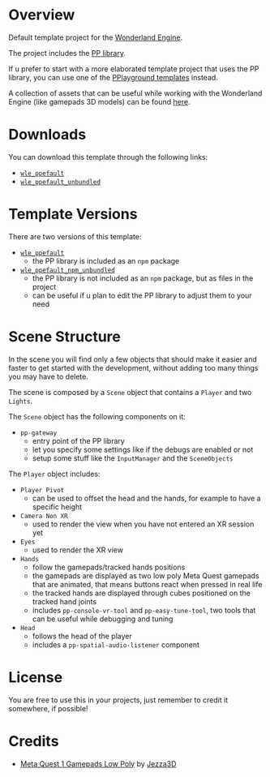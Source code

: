 # Overview

Default template project for the [Wonderland Engine](https://wonderlandengine.com/).

The project includes the [PP library](https://github.com/SignorPipo/wle_pp).

If u prefer to start with a more elaborated template project that uses the PP library, you can use one of the [PPlayground templates](https://github.com/SignorPipo/wle_pplaygrounds) instead.

A collection of assets that can be useful while working with the Wonderland Engine (like gamepads 3D models) can be found [here](https://github.com/SignorPipo/wle_assets).

# Downloads

You can download this template through the following links:
  * [`wle_ppefault`](https://github.com/SignorPipo/wle_ppefault/releases/latest/download/wle_ppefault.zip)
  * [`wle_ppefault_unbundled`](https://github.com/SignorPipo/wle_ppefault/releases/latest/download/wle_ppefault_unbundled.zip)

# Template Versions

There are two versions of this template:
- [`wle_ppefault`](https://github.com/SignorPipo/wle_ppefault/tree/main/wle_ppefault/wle_ppefault)
  * the PP library is included as an `npm` package
- [`wle_ppefault_npm_unbundled`](https://github.com/SignorPipo/wle_ppefault/tree/main/wle_ppefault/wle_ppefault_unbundled)
  * the PP library is not included as an `npm` package, but as files in the project
  * can be useful if u plan to edit the PP library to adjust them to your need

# Scene Structure

In the scene you will find only a few objects that should make it easier and faster to get started with the development, without adding too many things you may have to delete.

The scene is composed by a `Scene` object that contains a `Player` and two `Lights`.

The `Scene` object has the following components on it:
- `pp-gateway`
  * entry point of the PP library
  * let you specify some settings like if the debugs are enabled or not
  * setup some stuff like the `InputManager` and the `SceneObjects`

The `Player` object includes:
- `Player Pivot`
  * can be used to offset the head and the hands, for example to have a specific height
- `Camera Non XR`
  * used to render the view when you have not entered an XR session yet
- `Eyes`
  * used to render the XR view
- `Hands`
  * follow the gamepads/tracked hands positions
  * the gamepads are displayed as two low poly Meta Quest gamepads that are animated, that means buttons react when pressed in real life
  * the tracked hands are displayed through cubes positioned on the tracked hand joints
  * includes `pp-console-vr-tool` and `pp-easy-tune-tool`, two tools that can be useful while debugging and tuning
- `Head`
  * follows the head of the player
  * includes a `pp-spatial-audio-listener` component

# License

You are free to use this in your projects, just remember to credit it somewhere, if possible!

# Credits

- [Meta Quest 1 Gamepads Low Poly](https://github.com/SignorPipo/wle_ppefault/blob/main/wle_ppefault/wle_ppefault/assets/models/meta_quest_1_gamepads_credits_Jezza3D.fbx) by [Jezza3D](https://sketchfab.com/Jezza3D)

